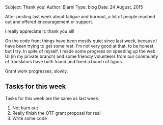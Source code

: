 Subject: Thank you!
Author: Bjarni
Type: blog
Date: 24 August, 2015

After posting last week about fatigue and burnout, a lot of people
reached out and offered encouragement or support.

I really appreciate it: thank you all!

On the code front things have been mostly quiet since last week,
because I have been trying to get some rest. I'm not very good at
that, to be honest, but I try. In spite of myself, I made some
progress on speeding up the web UI (in my private branch) and some
friendly volunteers from our community of translators have both found
and fixed a bunch of typos.

Grant work progresses, slowly.


## Tasks for this week

Tasks for this week are the same as last week:

1. Not burn out
2. Really finish the OTF grant proposal for real
3. Write some code

